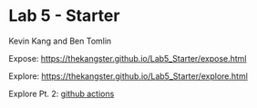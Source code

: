 # Lab 5 - Starter

Kevin Kang and Ben Tomlin

Expose: https://thekangster.github.io/Lab5_Starter/expose.html

Explore: https://thekangster.github.io/Lab5_Starter/explore.html

Explore Pt. 2: [github actions](./.github/workflows/learn-github-actions.yml)
